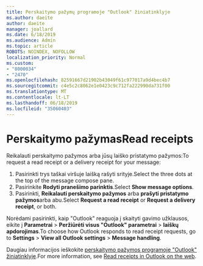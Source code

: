 ```yaml
---
title: Perskaitymo pažymų programoje "Outlook" žiniatinklyje
ms.author: daeite
author: daeite
manager: joallard
ms.date: 6/18/2019
ms.audience: Admin
ms.topic: article
ROBOTS: NOINDEX, NOFOLLOW
localization_priority: Normal
ms.custom:
- "8000034"
- "2470"
ms.openlocfilehash: 82591667d21902b43049f61c977017a9d4bec4b7
ms.sourcegitcommit: c4e5c2c8062e1e0423c9c712fa222990da731f00
ms.translationtype: MT
ms.contentlocale: lt-LT
ms.lasthandoff: 06/18/2019
ms.locfileid: "35060403"
---
```

# <a name="read-receipts"></a><span data-ttu-id="90ea9-102">Perskaitymo pažymas</span><span class="sxs-lookup"><span data-stu-id="90ea9-102">Read receipts</span></span>

<span data-ttu-id="90ea9-103">Reikalauti perskaitymo pažymos arba jūsų laiško pristatymo pažymos:</span><span class="sxs-lookup"><span data-stu-id="90ea9-103">To request a read receipt or a delivery receipt for your message:</span></span>

1. <span data-ttu-id="90ea9-104">Pasirinkti trys taškai viršuje laišką rašyti srityje.</span><span class="sxs-lookup"><span data-stu-id="90ea9-104">Select the three dots at the top of the message compose pane.</span></span>
1. <span data-ttu-id="90ea9-105">Pasirinkite **Rodyti pranešimo parinktis**.</span><span class="sxs-lookup"><span data-stu-id="90ea9-105">Select **Show message options**.</span></span>
1. <span data-ttu-id="90ea9-106">Pasirinkti, **Reikalauti perskaitymo pažymos** arba **prašyti pristatymo pažymos**arba abu.</span><span class="sxs-lookup"><span data-stu-id="90ea9-106">Select **Request a read receipt** or **Request a delivery receipt**, or both.</span></span>

<span data-ttu-id="90ea9-107">Norėdami pasirinkti, kaip "Outlook" reaguoja į skaityti gavimo užklausos, eikite į **Parametrai** > **Peržiūrėti visus "Outlook" parametrai** > **laiškų apdorojimas**.</span><span class="sxs-lookup"><span data-stu-id="90ea9-107">To choose how Outlook responds to read receipt requests, go to **Settings** > **View all Outlook settings** > **Message handling**.</span></span>

<span data-ttu-id="90ea9-108">Daugiau informacijos ieškokite [perskaitymo pažymos programoje "Outlook" žiniatinklyje](https://support.office.com/article/e09af74d-3519-45fc-a680-37a538a92157).</span><span class="sxs-lookup"><span data-stu-id="90ea9-108">For more information, see [Read receipts in Outlook on the web](https://support.office.com/article/e09af74d-3519-45fc-a680-37a538a92157).</span></span>